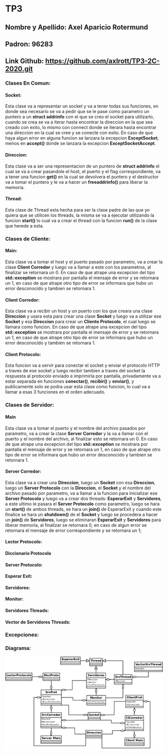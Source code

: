 # TP3

## Nombre y Apellido: Axel Aparicio Rotermund
## Padron: 96283
## Link Github: https://github.com/axlrott/TP3-2C-2020.git

### Clases En Comun:

#### Socket:

Esta clase va a representar un socket y va a tener todas sus funciones, en donde sea necesario se va a pedir que se le pase como parametro un puntero a un **struct addrinfo** con el que se creo el socket para utilizarlo, cuando se crea se va a iterar hasta encontrar la direccion en la que sea creado con exito, lo mismo con connect donde se iterara hasta encontrar una direccion en la cual se cree y se conecte con exito.
En caso de que haya algun error en alguna funcion se lanzara la excepcion **ExceptSocket**, menos en **accept()** donde se lanzara la excepcion **ExceptSocketAccept**.

#### Direccion:

Esta clase va a ser una representacion de un puntero de **struct addrinfo** el cual se va a crear pasandole el host, el puerto y el flag correspondiente, va a tener una funcion **get()** en la cual se devolvera el puntero y el destructor va a tomar el puntero y le va a hacer un **freeaddrinfo()** para liberar la memoria.

#### Thread:

Esta clase de Thread esta hecha para ser la clase padre de las que yo quiera que se utilicen los threads, la misma se va a ejecutar utilizando la funcion **start()** lo cual va a crear el thread con la funcion **run()** de la clase que herede a esta.

### Clases de Cliente:

#### Main:

Esta clase va a tomar el host y el puerto pasado por parametro, va a crear la clase **Client Corredor** y luego va a llamar a este con los parametros, al finalizar se retornara un 0. En caso de que atrape una excepcion del tipo **std::exception** se mostrara por pantalla el mensaje de error y se retornara un 1, en caso de que atrape otro tipo de error se informara que hubo un error desconocido y tambien se retornara 1.

#### Client Corredor:

Esta clase va a recibir un host y un puerto con los que creara una clase **Direccion** y usara esta para crear una clase **Socket** y luego va a utilizar ese **Socket** y esa **Direccion** para crear un **Cliente Protocolo**, el cual luego se llamara como funcion. En caso de que atrape una excepcion del tipo **std::exception** se mostrara por pantalla el mensaje de error y se retornara un 1, en caso de que atrape otro tipo de error se informara que hubo un error desconocido y tambien se retornara 1.

#### Client Protocolo:

Esta funcion va a servir para conectar el socket y enviar el protocolo HTTP a traves de ese socket y luego recibir tambien a traves del socket la respuesta al protocolo enviado e imprimirla por pantalla, privadamente va a estar separada en funciones **conectar()**, **recibir()** y **enviar()**, y publicamente solo se podra usar esta clase como funcion, lo cual va a llamar a esas 3 funciones en el orden adecuado.

### Clases de Servidor:

#### Main

Esta clase va a tomar el puerto y el nombre del archivo pasados por parametro, va a crear la clase **Server Corredor** y la va a llamar con el puerto y el nombre del archivo, al finalizar esto se retornara un 0. En caso de que atrape una excepcion del tipo **std::exception** se mostrara por pantalla el mensaje de error y se retornara un 1, en caso de que atrape otro tipo de error se informara que hubo un error desconocido y tambien se retornara 1.

#### Server Corredor:

Esta clase va a crear una **Direccion**, luego un **Socket** con esa **Direccion**, luego un **Server Protocolo** con la **Direccion**, el **Socket** y el nombre del archivo pasado por parametro, va a llamar a la funcion para inicializar ese **Server Protocolo** y luego va a crear dos threads: **EsperarExit** y **Servidores**, a este ultimo le pasara el **Server Protocolo** como parametro, luego se hara un **start()** de ambos threads, se hara un **join()** de EsperarExit y cuando este finalice se hara un **shutdown()** de el **Socket** y luego se procedera a hacer un **join()** de **Servidores**, luego se eliminaran **EsperarExit** y **Servidores** para liberar memoria, al finalizar se retornara 0, en caso de algun error se retornara el mensaje de error correspondiente y se retornara un 1;

#### Lector Protocolo:

#### Diccionario Protocolo

#### Server Protocolo:

#### Esperar Exit:

#### Servidores:

#### Monitor:

#### Servidores Threads:

#### Vector de Servidores Threads:

### Excepciones:

### Diagrama:

![Diagrama](imgs/Diagrama.png)
